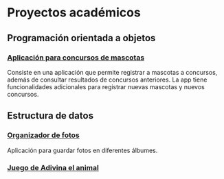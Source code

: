 # Proyectos académicos


## Programación orientada a objetos
### [Aplicación para concursos de mascotas](https://github.com/Nathscrespo/Proyecto-POO-parcial1-grupo8.git)
Consiste en una aplicación que permite registrar a mascotas a concursos, además de consultar resultados de concursos anteriores. La app tiene funcionalidades adicionales para registrar nuevas mascotas y nuevos concursos.
## Estructura de datos
### [Organizador de fotos](https://github.com/santi0ne/ProyectoEDD.git)
Aplicación para guardar fotos en diferentes álbumes.
### [Juego de Adivina el animal](https://github.com/santi0ne/ProyectoJuegoIIP.git)
